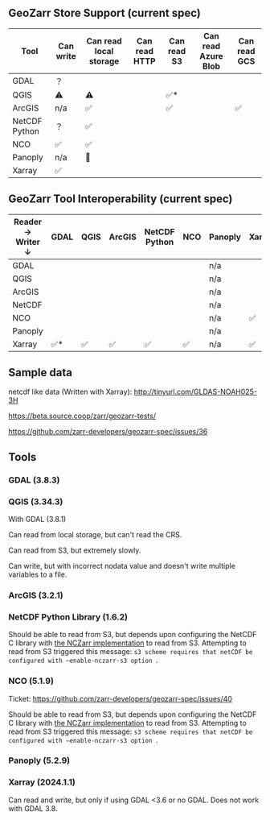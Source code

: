 ## GeoZarr Store Support (current spec)

| Tool | Can write | Can read local storage | Can read HTTP | Can read S3 | Can read Azure Blob | Can read GCS |
| -------- | ------- | ------- | ------- | ------- | ------- | ------- |
| GDAL | ？ |  |  |  |  |  |
| QGIS| ⚠️ | ⚠️ |  | ✅* |  |  |
| ArcGIS | n/a | ✅ | | ✅ |  | ✅ |
| NetCDF Python | ？ | ✅ |  |  |  |  |
| NCO | ✅ | ✅ |  |  |  |  |
| Panoply | n/a | 🚫 |  |  |  |  |
| Xarray | ✅ |  |  |  |  |  |

## GeoZarr Tool Interoperability (current spec)

|Reader →  Writer ↓| GDAL | QGIS | ArcGIS | NetCDF Python | NCO | Panoply | Xarray |
| -------- | ------- | ------- | ------- | ------- | ------- | ------- | ------- |
| GDAL |  |  |  |  |  | n/a |  |
| QGIS |  |  |  |  |  | n/a |  |
| ArcGIS |  |  |  |  |  | n/a |  |
| NetCDF |  |  |  |  |  | n/a |  |
| NCO |  |  |  |  |  | n/a | ✅ |
| Panoply |  |  |  |  |  | n/a |  |
| Xarray | ✅* | ✅ | ✅ | ✅ | ✅ | n/a | ✅ |

## Sample data
netcdf like data (Written with Xarray): http://tinyurl.com/GLDAS-NOAH025-3H

https://beta.source.coop/zarr/geozarr-tests/

https://github.com/zarr-developers/geozarr-spec/issues/36

## Tools

### GDAL (3.8.3) 


### QGIS (3.34.3)
With GDAL (3.8.1) 

Can read from local storage, but can't read the CRS.

Can read from S3, but extremely slowly.

Can write, but with incorrect nodata value and doesn't write multiple variables to a file. 

### ArcGIS (3.2.1) 

### NetCDF Python Library (1.6.2)
Should be able to read from S3, but depends upon configuring the NetCDF C library with [the NCZarr implementation](https://docs.unidata.ucar.edu/nug/current/nczarr_head.html) to read from S3. Attempting to read from S3 triggered this message: `s3 scheme requires that netCDF be configured with –enable-nczarr-s3 option `.

### NCO (5.1.9)
Ticket: https://github.com/zarr-developers/geozarr-spec/issues/40

Should be able to read from S3, but depends upon configuring the NetCDF C library with [the NCZarr implementation](https://docs.unidata.ucar.edu/nug/current/nczarr_head.html) to read from S3. Attempting to read from S3 triggered this message: `s3 scheme requires that netCDF be configured with –enable-nczarr-s3 option `.

### Panoply (5.2.9)

### Xarray (2024.1.1)
Can read and write, but only if using GDAL <3.6 or no GDAL. Does not work with GDAL 3.8.
